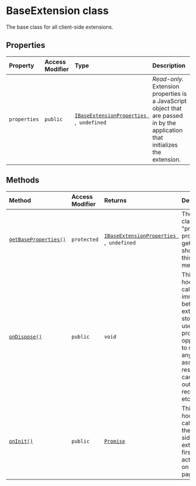 # BaseExtension class







The base class for all client-side extensions.



## Properties

| Property	   | Access Modifier | Type	| Description|
|:-------------|:----|:-------|:-----------|
|`properties`     | `public` | [`IBaseExtensionProperties `](../../sp-extension-base.api/interface/ibaseextensionproperties.md),` undefined` | _Read-only._ Extension properties is a JavaScript object that are passed in by the application that initializes the extension. |




## Methods

| Method	   | Access Modifier | Returns	| Description|
|:-------------|:----|:-------|:-----------|
|[`getBaseProperties()`](getbaseproperties-baseextension.md)     | `protected` | [`IBaseExtensionProperties `](../../sp-extension-base.api/interface/ibaseextensionproperties.md),` undefined` | The child class's "properties" property getter should call this method. |
|[`onDispose()`](ondispose-baseextension.md)     | `public` | `void` | This event hook is called immediately before the extension stops being used. It provides an opportunity to release any associated resources, cancel any outstanding requests, etc. |
|[`onInit()`](oninit-baseextension.md)     | `public` | [`Promise`](../../es6-promise.api/class/promise.md)<void> | This event hook is called when the client-side extension is first activated on the page. |






